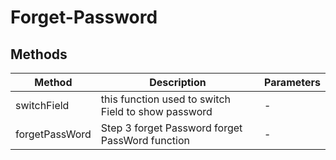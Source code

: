 # Forget-Password

## Methods

<!-- @vuese:Forget-Password:methods:start -->
|Method|Description|Parameters|
|---|---|---|
|switchField|this function used to switch Field to show password|-|
|forgetPassWord|Step 3 forget Password forget PassWord function|-|

<!-- @vuese:Forget-Password:methods:end -->


